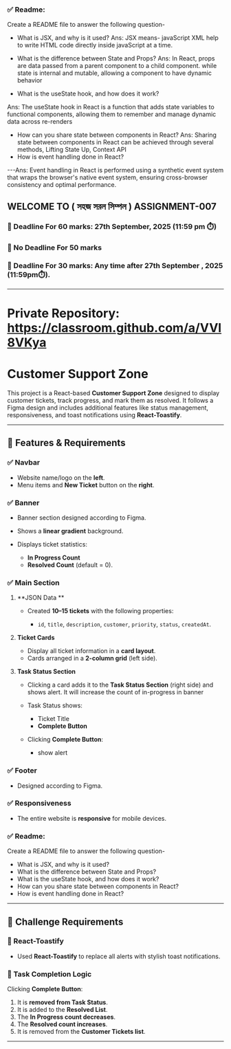 
### ✅ Readme: 
Create a README file to answer the following question-

 - What is JSX, and why is it used?
Ans: JSX means- javaScript XML help to write HTML code directly inside javaScript at a time.

 - What is the difference between State and Props?
 Ans: In React, props are data passed from a parent component to a child component. while state is internal and mutable, allowing a component to have dynamic behavior
 - What is the useState hook, and how does it work?

 Ans: The useState hook in React is a function that adds state variables to functional components, allowing them to remember and manage dynamic data across re-renders
 - How can you share state between components in React?
 Ans: Sharing state between components in React can be achieved through several methods,
 Lifting State Up, Context API
 - How is event handling done in React?

---Ans: Event handling in React is performed using a synthetic event system that wraps the browser's native event system, ensuring cross-browser consistency and optimal performance.













## WELCOME TO ( সহজ সরল সিম্পল ) ASSIGNMENT-007

### 📅 Deadline For 60 marks: 27th September, 2025 (11:59 pm ⏱️)

### 📅 No Deadline For 50 marks 

### 📅 Deadline For 30 marks: Any time after 27th September , 2025 (11:59pm⏱️).

---

# Private Repository: https://classroom.github.com/a/VVl8VKya

# Customer Support Zone

This project is a React-based **Customer Support Zone** designed to display customer tickets, track progress, and mark them as resolved. It follows a Figma design and includes additional features like status management, responsiveness, and toast notifications using **React-Toastify**.

---

## 📌 Features & Requirements 

### ✅ Navbar 

* Website name/logo on the **left**.
* Menu items and **New Ticket** button on the **right**.

### ✅ Banner

* Banner section designed according to Figma.
* Shows a **linear gradient** background.
* Displays ticket statistics:

  * **In Progress Count**
  * **Resolved Count** (default = 0).

### ✅ Main Section

1. **JSON Data **

   * Created **10–15 tickets** with the following properties:

     * `id`, `title`, `description`, `customer`, `priority`, `status`, `createdAt`.

2. **Ticket Cards**

   * Display all ticket information in a **card layout**.
   * Cards arranged in a **2-column grid** (left side).

3. **Task Status Section**

   * Clicking a card adds it to the **Task Status Section** (right side) and shows alert. It will increase the count of in-progress in banner
   * Task Status shows:

     * Ticket Title
     * **Complete Button**
   * Clicking **Complete Button**:

     * show alert
     


### ✅ Footer 

* Designed according to Figma.

### ✅ Responsiveness 

* The entire website is **responsive** for mobile devices.

### ✅ Readme: 
Create a README file to answer the following question-

 - What is JSX, and why is it used?
 - What is the difference between State and Props?
 - What is the useState hook, and how does it work?
 - How can you share state between components in React?
 - How is event handling done in React?

---

### 

## 📌 Challenge Requirements 

### 🔔 React-Toastify 

* Used **React-Toastify** to replace all alerts with stylish toast notifications.

### 📝 Task Completion Logic 

Clicking **Complete Button**:

1. It is **removed from Task Status**. 
2. It is added to the **Resolved List**. 
3. The **In Progress count decreases**. 
4. The **Resolved count increases**. 
5. It is removed from the **Customer Tickets list**. 


---




